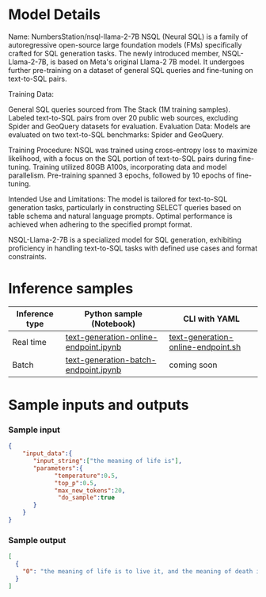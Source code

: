 # **Model Details**

Name: NumbersStation/nsql-llama-2-7B
NSQL (Neural SQL) is a family of autoregressive open-source large foundation models (FMs) specifically crafted for SQL generation tasks. The newly introduced member, NSQL-Llama-2-7B, is based on Meta's original Llama-2 7B model. It undergoes further pre-training on a dataset of general SQL queries and fine-tuning on text-to-SQL pairs.

Training Data:

General SQL queries sourced from The Stack (1M training samples).
Labeled text-to-SQL pairs from over 20 public web sources, excluding Spider and GeoQuery datasets for evaluation.
Evaluation Data:
Models are evaluated on two text-to-SQL benchmarks: Spider and GeoQuery.

Training Procedure:
NSQL was trained using cross-entropy loss to maximize likelihood, with a focus on the SQL portion of text-to-SQL pairs during fine-tuning. Training utilized 80GB A100s, incorporating data and model parallelism. Pre-training spanned 3 epochs, followed by 10 epochs of fine-tuning.

Intended Use and Limitations:
The model is tailored for text-to-SQL generation tasks, particularly in constructing SELECT queries based on table schema and natural language prompts. Optimal performance is achieved when adhering to the specified prompt format.

NSQL-Llama-2-7B is a specialized model for SQL generation, exhibiting proficiency in handling text-to-SQL tasks with defined use cases and format constraints.


# **Inference samples**

Inference type|Python sample (Notebook)|CLI with YAML
|--|--|--|
Real time|<a href="https://aka.ms/azureml-infer-online-sdk-text-generation-dolly" target="_blank">text-generation-online-endpoint.ipynb</a>|<a href="https://aka.ms/azureml-infer-online-cli-text-generation-dolly" target="_blank">text-generation-online-endpoint.sh</a>
Batch |<a href="https://aka.ms/azureml-infer-batch-sdk-text-generation" target="_blank">text-generation-batch-endpoint.ipynb</a>| coming soon


# **Sample inputs and outputs**

### **Sample input**
```json
{
    "input_data":{
       "input_string":["the meaning of life is"],
       "parameters":{
             "temperature":0.5,
             "top_p":0.5,
             "max_new_tokens":20,
              "do_sample":true
       }
    }
}
```

### **Sample output**
```json
[
  {
    "0": "the meaning of life is to live it, and the meaning of death is to die."
  }
]
```
